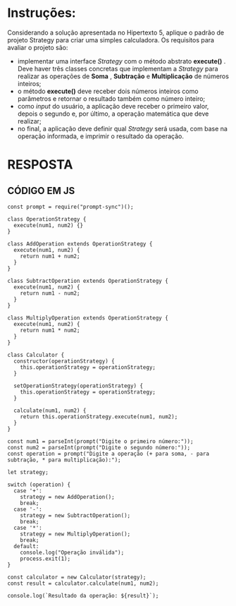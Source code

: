 # Instruções:

Considerando a solução apresentada no Hipertexto 5, aplique o padrão de projeto Strategy para criar uma simples calculadora. Os requisitos para avaliar o projeto são: 
- implementar uma interface <i>Strategy</i>  com o método abstrato <b>execute()</b> . Deve haver três classes concretas que implementam a <i>Strategy</i>  para realizar as operações de <b>Soma</b> , <b>Subtração</b> e <b>Multiplicação</b>  de números inteiros; 
- o método <b>execute()</b>  deve receber dois números inteiros como parâmetros e retornar o resultado também como número inteiro; 
- como <i>input</i>  do usuário, a aplicação deve receber o primeiro valor, depois o segundo e, por último, a operação matemática que deve realizar; 
- no final, a aplicação deve definir qual <i>Strategy</i>  será usada, com base na operação informada, e imprimir o resultado da operação. 

# RESPOSTA

## CÓDIGO EM JS

```JS
const prompt = require("prompt-sync")();

class OperationStrategy {
  execute(num1, num2) {}
}

class AddOperation extends OperationStrategy {
  execute(num1, num2) {
    return num1 + num2;
  }
}

class SubtractOperation extends OperationStrategy {
  execute(num1, num2) {
    return num1 - num2;
  }
}

class MultiplyOperation extends OperationStrategy {
  execute(num1, num2) {
    return num1 * num2;
  }
}

class Calculator {
  constructor(operationStrategy) {
    this.operationStrategy = operationStrategy;
  }

  setOperationStrategy(operationStrategy) {
    this.operationStrategy = operationStrategy;
  }

  calculate(num1, num2) {
    return this.operationStrategy.execute(num1, num2);
  }
}

const num1 = parseInt(prompt("Digite o primeiro número:"));
const num2 = parseInt(prompt("Digite o segundo número:"));
const operation = prompt("Digite a operação (+ para soma, - para subtração, * para multiplicação):");

let strategy;

switch (operation) {
  case '+':
    strategy = new AddOperation();
    break;
  case '-':
    strategy = new SubtractOperation();
    break;
  case '*':
    strategy = new MultiplyOperation();
    break;
  default:
    console.log("Operação inválida");
    process.exit(1);
}

const calculator = new Calculator(strategy);
const result = calculator.calculate(num1, num2);

console.log(`Resultado da operação: ${result}`);


```



